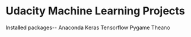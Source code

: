 # Udacity Machine Learning Projects

Installed packages--
  Anaconda 
  Keras
  Tensorflow
  Pygame
  Theano
